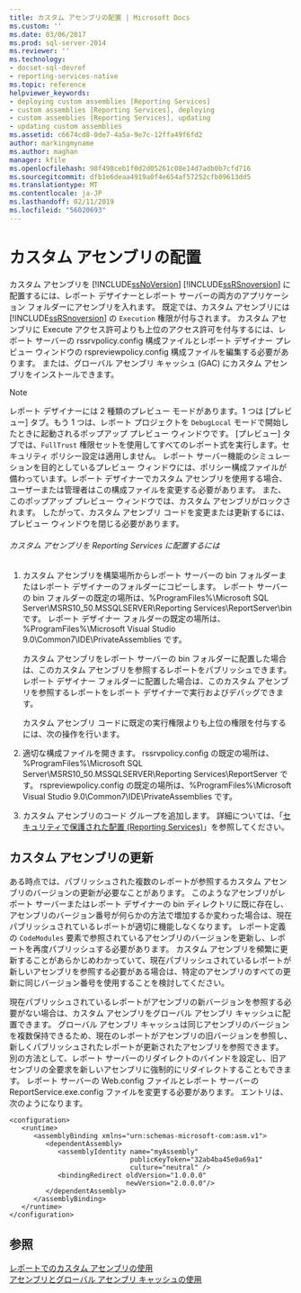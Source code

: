 ```yaml
---
title: カスタム アセンブリの配置 | Microsoft Docs
ms.custom: ''
ms.date: 03/06/2017
ms.prod: sql-server-2014
ms.reviewer: ''
ms.technology:
- docset-sql-devref
- reporting-services-native
ms.topic: reference
helpviewer_keywords:
- deploying custom assemblies [Reporting Services]
- custom assemblies [Reporting Services], deploying
- custom assemblies [Reporting Services], updating
- updating custom assemblies
ms.assetid: c6674cd8-0de7-4a5a-9e7c-12ffa49f6fd2
author: markingmyname
ms.author: maghan
manager: kfile
ms.openlocfilehash: 98f498ceb1f0d2d05261c08e14d7adb0b7cfd716
ms.sourcegitcommit: dfb1e6deaa4919a0f4e654af57252cfb09613dd5
ms.translationtype: MT
ms.contentlocale: ja-JP
ms.lasthandoff: 02/11/2019
ms.locfileid: "56020693"
---
```

# <a name="deploying-a-custom-assembly"></a>カスタム アセンブリの配置
  カスタム アセンブリを [!INCLUDE[ssNoVersion](../../includes/ssnoversion-md.md)] [!INCLUDE[ssRSnoversion](../../includes/ssrsnoversion-md.md)] に配置するには、レポート デザイナーとレポート サーバーの両方のアプリケーション フォルダーにアセンブリを入れます。 既定では、カスタム アセンブリには [!INCLUDE[ssRSnoversion](../../includes/ssrsnoversion-md.md)] の `Execution` 権限が付与されます。 カスタム アセンブリに Execute アクセス許可よりも上位のアクセス許可を付与するには、レポート サーバーの rssrvpolicy.config 構成ファイルとレポート デザイナー プレビュー ウィンドウの rspreviewpolicy.config 構成ファイルを編集する必要があります。 または、グローバル アセンブリ キャッシュ (GAC) にカスタム アセンブリをインストールできます。  
  
> [!NOTE]  
>  レポート デザイナーには 2 種類のプレビュー モードがあります。1 つは [プレビュー] タブ。もう 1 つは、レポート プロジェクトを `DebugLocal` モードで開始したときに起動されるポップアップ プレビュー ウィンドウです。 [プレビュー] タブでは、`FullTrust` 権限セットを使用してすべてのレポート式を実行します。セキュリティ ポリシー設定は適用しません。 レポート サーバー機能のシミュレーションを目的としているプレビュー ウィンドウには、ポリシー構成ファイルが備わっています。レポート デザイナーでカスタム アセンブリを使用する場合、ユーザーまたは管理者はこの構成ファイルを変更する必要があります。 また、このポップアップ プレビュー ウィンドウでは、カスタム アセンブリがロックされます。 したがって、カスタム アセンブリ コードを変更または更新するには、プレビュー ウィンドウを閉じる必要があります。  
  
###### <a name="to-deploy-a-custom-assembly-in-reporting-services"></a>カスタム アセンブリを Reporting Services に配置するには  
  
1.  カスタム アセンブリを構築場所からレポート サーバーの bin フォルダーまたはレポート デザイナーのフォルダーにコピーします。 レポート サーバーの bin フォルダーの既定の場所は、%ProgramFiles%\Microsoft SQL Server\MSRS10_50.MSSQLSERVER\Reporting Services\ReportServer\bin です。 レポート デザイナー フォルダーの既定の場所は、%ProgramFiles%\Microsoft Visual Studio 9.0\Common7\IDE\PrivateAssemblies です。  
  
     カスタム アセンブリをレポート サーバーの bin フォルダーに配置した場合は、このカスタム アセンブリを参照するレポートをパブリッシュできます。レポート デザイナー フォルダーに配置した場合は、このカスタム アセンブリを参照するレポートをレポート デザイナーで実行およびデバッグできます。  
  
     カスタム アセンブリ コードに既定の実行権限よりも上位の権限を付与するには、次の操作を行います。  
  
2.  適切な構成ファイルを開きます。 rssrvpolicy.config の既定の場所は、%ProgramFiles%\Microsoft SQL Server\MSRS10_50.MSSQLSERVER\Reporting Services\ReportServer です。 rspreviewpolicy.config の既定の場所は、%ProgramFiles%\Microsoft Visual Studio 9.0\Common7\IDE\PrivateAssemblies です。  
  
3.  カスタム アセンブリのコード グループを追加します。 詳細については、「[セキュリティで保護された配置 &#40;Reporting Services&#41;](../extensions/secure-development/secure-development-reporting-services.md)」を参照してください。  
  
## <a name="updating-custom-assemblies"></a>カスタム アセンブリの更新  
 ある時点では、パブリッシュされた複数のレポートが参照するカスタム アセンブリのバージョンの更新が必要なことがあります。 このようなアセンブリがレポート サーバーまたはレポート デザイナーの bin ディレクトリに既に存在し、アセンブリのバージョン番号が何らかの方法で増加するか変わった場合は、現在パブリッシュされているレポートが適切に機能しなくなります。 レポート定義の `CodeModules` 要素で参照されているアセンブリのバージョンを更新し、レポートを再度パブリッシュする必要があります。 カスタム アセンブリを頻繁に更新することがあらかじめわかっていて、現在パブリッシュされているレポートが新しいアセンブリを参照する必要がある場合は、特定のアセンブリのすべての更新に同じバージョン番号を使用することを検討してください。  
  
 現在パブリッシュされているレポートがアセンブリの新バージョンを参照する必要がない場合は、カスタム アセンブリをグローバル アセンブリ キャッシュに配置できます。 グローバル アセンブリ キャッシュは同じアセンブリのバージョンを複数保持できるため、現在のレポートがアセンブリの旧バージョンを参照し、新しくパブリッシュされたレポートが更新されたアセンブリを参照できます。 別の方法として、レポート サーバーのリダイレクトのバインドを設定し、旧アセンブリの全要求を新しいアセンブリに強制的にリダイレクトすることもできます。 レポート サーバーの Web.config ファイルとレポート サーバーの ReportService.exe.config ファイルを変更する必要があります。 エントリは、次のようになります。  
  
```  
<configuration>  
   <runtime>  
      <assemblyBinding xmlns="urn:schemas-microsoft-com:asm.v1">  
         <dependentAssembly>  
            <assemblyIdentity name="myAssembly"  
                              publicKeyToken="32ab4ba45e0a69a1"  
                              culture="neutral" />  
            <bindingRedirect oldVersion="1.0.0.0"  
                             newVersion="2.0.0.0"/>  
         </dependentAssembly>  
      </assemblyBinding>  
   </runtime>  
</configuration>  
```  
  
## <a name="see-also"></a>参照  
 [レポートでのカスタム アセンブリの使用](using-custom-assemblies-with-reports.md)   
 [アセンブリとグローバル アセンブリ キャッシュの使用](https://go.microsoft.com/fwlink/?LinkId=63912)  
  
  

